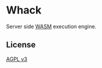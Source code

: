 # Whack

Server side [WASM](https://webassembly.org/) execution engine.

## License

[AGPL v3](LICENSE)
